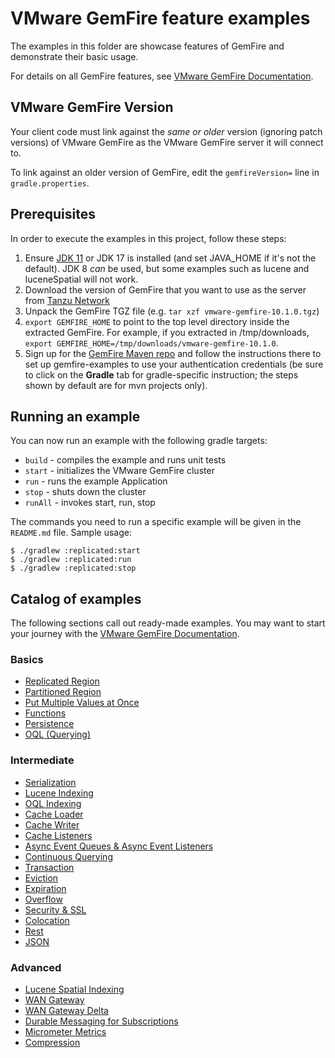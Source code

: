 <!--
  ~ Copyright (c) VMware, Inc. 2023. All rights reserved.
  ~ SPDX-License-Identifier: Apache-2.0
  -->
<!--
Licensed to the Apache Software Foundation (ASF) under one or more
contributor license agreements.  See the NOTICE file distributed with
this work for additional information regarding copyright ownership.
The ASF licenses this file to You under the Apache License, Version 2.0
(the "License"); you may not use this file except in compliance with
the License.  You may obtain a copy of the License at

     http://www.apache.org/licenses/LICENSE-2.0

Unless required by applicable law or agreed to in writing, software
distributed under the License is distributed on an "AS IS" BASIS,
WITHOUT WARRANTIES OR CONDITIONS OF ANY KIND, either express or implied.
See the License for the specific language governing permissions and
limitations under the License.
-->

# VMware GemFire feature examples
The examples in this folder are showcase features of GemFire and demonstrate their basic usage.

For details on all GemFire features, see [VMware GemFire Documentation](https://docs.vmware.com/en/VMware-GemFire).

## VMware GemFire Version
Your client code must link against the _same or older_ version (ignoring patch versions) of VMware GemFire as the VMware GemFire server it will connect to.

To link against an older version of GemFire, edit the `gemfireVersion=` line in `gradle.properties`.

## Prerequisites

In order to execute the examples in this project, follow these steps:
1. Ensure [JDK 11](https://bell-sw.com/pages/downloads/) or JDK 17 is installed (and set JAVA_HOME if it's not the default).  JDK 8 *can* be used, but some examples such as lucene and luceneSpatial will not work.
1. Download the version of GemFire that you want to use as the server from [Tanzu Network](https://network.tanzu.vmware.com/products/pivotal-gemfire/)
1. Unpack the GemFire TGZ file (e.g. `tar xzf vmware-gemfire-10.1.0.tgz`)
1. `export GEMFIRE_HOME` to point to the top level directory inside the extracted GemFire. For example, if you extracted in /tmp/downloads, `export GEMFIRE_HOME=/tmp/downloads/vmware-gemfire-10.1.0`.
1. Sign up for the [GemFire Maven repo](https://commercial-repo.pivotal.io/) and follow the instructions there to set up gemfire-examples to use your authentication credentials (be sure to click on the **Gradle** tab for gradle-specific instruction; the steps shown by default are for mvn projects only).

## Running an example

You can now run an example with the following gradle targets:

* `build` - compiles the example and runs unit tests
* `start` - initializes the VMware GemFire cluster
* `run` - runs the example Application
* `stop` - shuts down the cluster
* `runAll` - invokes start, run, stop

The commands you need to run a specific example will be given in the `README.md` file. Sample
usage:

    $ ./gradlew :replicated:start
    $ ./gradlew :replicated:run
    $ ./gradlew :replicated:stop

## Catalog of examples

The following sections call out ready-made examples.  You may want to start your journey with the [VMware GemFire Documentation](https://docs.vmware.com/en/VMware-Tanzu-GemFire/9.15/tgf/GUID-about_gemfire.html).

### Basics

*  [Replicated Region](replicated/)
*  [Partitioned Region](partitioned/)
*  [Put Multiple Values at Once](putall/)
*  [Functions](functions/)
*  [Persistence](persistence/)
*  [OQL (Querying)](queries/)

### Intermediate

*  [Serialization](serialization/)
*  [Lucene Indexing](lucene/)
*  [OQL Indexing](indexes/)
*  [Cache Loader](loader/)
*  [Cache Writer](writer/)
*  [Cache Listeners](listener/)
*  [Async Event Queues & Async Event Listeners](async/)
*  [Continuous Querying](cq/)
*  [Transaction](transaction/)
*  [Eviction](eviction/)
*  [Expiration](expiration/)
*  [Overflow](overflow/)
*  [Security & SSL](clientSecurity/)
*  [Colocation](colocation/)
*  [Rest](rest/)
*  [JSON](json/)

### Advanced

*  [Lucene Spatial Indexing](luceneSpatial/)
*  [WAN Gateway](wan/)
*  [WAN Gateway Delta](wanDelta/)
*  [Durable Messaging for Subscriptions](durableMessaging/)
*  [Micrometer Metrics](micrometerMetrics/)
*  [Compression](compression/)
